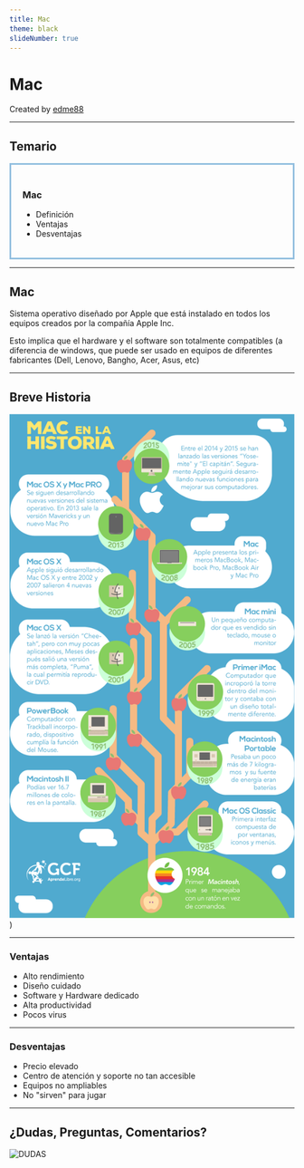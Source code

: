 ```yaml
---
title: Mac
theme: black
slideNumber: true
---
```


# Mac
Created by <i class="fab fa-telegram"></i>
[edme88]("https://t.me/edme88")

---
<!-- .slide: style="font-size: 0.60em" -->
<style>
.grid-item {
    border: 3px solid rgba(121, 177, 217, 0.8);
    padding: 20px;
    text-align: left !important;
}
</style>
## Temario
<div class="grid-item">

### Mac
* Definición
* Ventajas
* Desventajas
</div>

---
## Mac
Sistema operativo diseñado por Apple que está instalado en todos los equipos creados por la compañía Apple Inc.

Esto implica que el hardware y el software son totalmente compatibles (a diferencia de windows, que puede ser usado en equipos de diferentes fabricantes (Dell, Lenovo, Bangho, Acer, Asus, etc)

---
## Breve Historia
![Historia Mac](images/configSO/mac_history.png))

---
### Ventajas
* Alto rendimiento
* Diseño cuidado
* Software y Hardware dedicado
* Alta productividad
* Pocos virus

---
### Desventajas
* Precio elevado
* Centro de atención y soporte no tan accesible
* Equipos no ampliables
* No "sirven" para jugar

---
## ¿Dudas, Preguntas, Comentarios?
![DUDAS](images/pregunta.gif)
